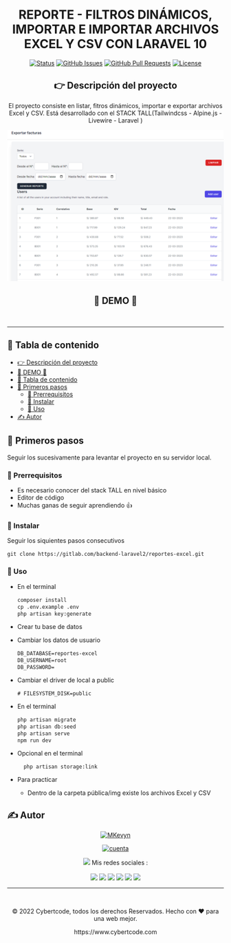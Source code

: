 <div align="center">

<h1> REPORTE - FILTROS DINÁMICOS, IMPORTAR E IMPORTAR ARCHIVOS EXCEL Y CSV CON LARAVEL 10</h1>

[![Status](https://img.shields.io/badge/status-active-success.svg)]()
[![GitHub Issues](https://img.shields.io/github/issues/kylelobo/The-Documentation-Compendium.svg)](https://github.com/kylelobo/The-Documentation-Compendium/issues)
[![GitHub Pull Requests](https://img.shields.io/github/issues-pr/kylelobo/The-Documentation-Compendium.svg)](https://github.com/kylelobo/The-Documentation-Compendium/pulls)
[![License](https://img.shields.io/badge/license-MIT-blue.svg)](/LICENSE)

## :point_right: Descripción del proyecto <a name = "descripcion_proyecto"></a>

<p>El proyecto consiste en listar, fitros dinámicos, importar e exportar archivos Excel y CSV. Está desarrollado con el STACK TALL(Tailwindcss - Alpine.js - Livewire - Laravel )
</p>
</div>
<div align="center">
<p align="center">
  <a href="" rel="noopener">
 <img width=900px  src="./filtros.png" alt="Project logo"></a>
</p>

## 🥇 DEMO 🥇 <a name = "demo"></a>

</br>
</div>

---

## 📝 Tabla de contenido

-   [:point_right: Descripción del proyecto ](#point_right-descripción-del-proyecto-)
-   [🥇 DEMO 🥇 ](#-demo--)
-   [📝 Tabla de contenido](#-tabla-de-contenido)
-   [🏁 Primeros pasos ](#-primeros-pasos-)
    -   [:dart: Prerrequisitos ](#dart-prerrequisitos-)
    -   [🚀 Instalar ](#-instalar-)
    -   [🎈 Uso ](#-uso-)
-   [✍️ Autor ](#️-autor-)

## 🏁 Primeros pasos <a name = "primeros_pasos"></a>

Seguir los sucesivamente para levantar el proyecto en su servidor local.

### :dart: Prerrequisitos <a name = "prerrequisitos"></a>

-   Es necesario conocer del stack TALL en nivel básico
-   Editor de código
-   Muchas ganas de seguir aprendiendo 👍

### 🚀 Instalar <a name = "instalar"></a>

Seguir los siquientes pasos consecutivos

```
git clone https://gitlab.com/backend-laravel2/reportes-excel.git
```

### 🎈 Uso <a name="uso"></a>

-   En el terminal

    ```
    composer install
    cp .env.example .env
    php artisan key:generate
    ```

-   Crear tu base de datos
-   Cambiar los datos de usuario

    ```
    DB_DATABASE=reportes-excel
    DB_USERNAME=root
    DB_PASSWORD=
    ```

-   Cambiar el driver de local a public

    ```
    # FILESYSTEM_DISK=public
    ```

-   En el terminal
    ```
    php artisan migrate
    php artisan db:seed
    php artisan serve
    npm run dev
    ```
-   Opcional en el terminal
    ```
      php artisan storage:link
    ```
-   Para practicar
    -   Dentro de la carpeta pública/img existe los archivos Excel y CSV

## ✍️ Autor <a name = "autor"></a>

<div  align="center">

[![MKevyn](https://readme-typing-svg.demolab.com?font=Fira+Code&weight=500&size=18&pause=1&multiline=true&width=435&lines=Ing.+MKevyn+%7C+BackEnd+developer;+%7B%7B+Codeo+y+luego+existo+%7D%7D)](https://github.com/cybertcode)

[![cuenta](https://github-widgetbox.vercel.app/api/profile?username=cybertcode&data=followers,repositories,stars,commits&theme=nautilus)](https://github.com/cybertcode)

<p align="center">
  <img src="https://raw.githubusercontent.com/MartinHeinz/MartinHeinz/master/wave.gif" width="20px"> Mis redes sociales :<br/><br/>
    <a href="https://www.linkedin.com/in/marvyn-kevyn-huanca-hilario-a12699b7/"><img src="https://img.shields.io/badge/linkedin-0077B5.svg?style=for-the-badge&logo=linkedin&logoColor=white"/></a>
    <a href="https://www.instagram.com/mkevynhh"><img src="https://img.shields.io/badge/facebook-1D4292.svg?style=for-the-badge&logo=facebook&logoColor=white"/></a>
    <a href="https://gitlab.com/cybert22"><img src="https://img.shields.io/badge/gitlab-1D4292.svg?style=for-the-badge&logo=gitlab"/></a>
    <a href="https://www.instagram.com/mkevynhh"><img src="https://img.shields.io/badge/instagram-E4405F.svg?style=for-the-badge&logo=instagram&logoColor=white"/></a>
    <a href="https://www.twitch.tv/cybert22"><img src="https://img.shields.io/badge/twitch-9146FF.svg?style=for-the-badge&logo=twitch&logoColor=white"/></a>
    <a href="https://twitter.com/Kevyn94"><img src="https://img.shields.io/badge/twitter-1DA1F2.svg?style=for-the-badge&logo=twitter&logoColor=white"/></a>
</p>

</div>

---

</br>
<p align="center"> © 2022 Cybertcode, todos los derechos Reservados. Hecho con ❤️ para una web mejor. </p>
<p align="center">
https://www.cybertcode.com
</p>
